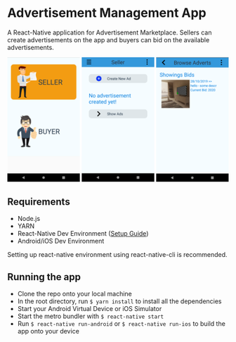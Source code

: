 # Advertisement Management App
A React-Native application for Advertisement Marketplace. Sellers can create advertisements on the app and buyers can bid on the available advertisements.

![Cover](assets/img/Cover.png)

## Requirements
- Node.js
- YARN
- React-Native Dev Environment ([Setup Guide](https://facebook.github.io/react-native/docs/getting-started))
- Android/iOS Dev Environment

Setting up react-native environment using react-native-cli is recommended.

## Running the app
- Clone the repo onto your local machine
- In the root directory, run `$ yarn install` to install all the dependencies
- Start your Android Virtual Device or iOS Simulator
- Start the metro bundler with `$ react-native start`
- Run `$ react-native run-android` or `$ react-native run-ios` to build the app onto your device
